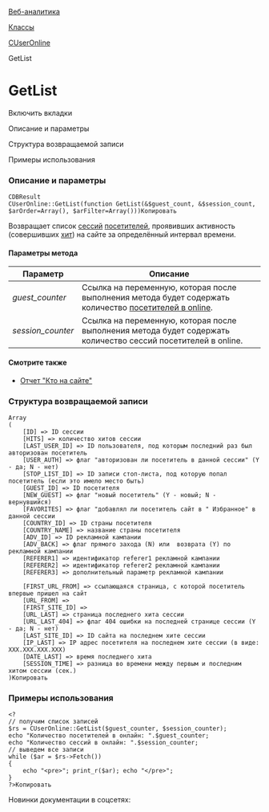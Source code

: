 [Веб-аналитика](/api_help/statistic/index.php)

[Классы](/api_help/statistic/classes/index.php)

[CUserOnline](/api_help/statistic/classes/cuseronline/index.php)

GetList

GetList
=======

Включить вкладки

Описание и параметры

Структура возвращаемой записи

Примеры использования

### Описание и параметры

```
CDBResult
CUserOnline::GetList(function GetList(&$guest_count, &$session_count, $arOrder=Array(), $arFilter=Array()))Копировать
```

Возвращает список [сессий](/api_help/statistic/terms.php#session) [посетителей](/api_help/statistic/terms.php#guest), проявивших активность (совершивших [хит](/api_help/statistic/terms.php#hit)) на сайте за определённый интервал времени.

#### Параметры метода

| Параметр | Описание |
| --- | --- |
| *guest\_counter* | Ссылка на переменную, которая после выполнения метода будет содержать количество [посетителей в online](/api_help/statistic/terms.php#online). |
| *session\_counter* | Ссылка на переменную, которая после выполнения метода будет содержать количество сессий посетителей в online. |

#### Смотрите также

* [Отчет "Кто на сайте"](http://www.1c-bitrix.ru/user_help/statistic/users_online.php)

### Структура возвращаемой записи

```
Array
(
	[ID] => ID сессии
	[HITS] => количество хитов сессии
	[LAST_USER_ID] => ID пользователя, под которым последний раз был авторизован посетитель
	[USER_AUTH] => флаг "авторизован ли посетитель в данной сессии" (Y - да; N - нет)
	[STOP_LIST_ID] => ID записи стоп-листа, под которую попал посетитель (если это имело место быть)
	[GUEST_ID] => ID посетителя
	[NEW_GUEST] => флаг "новый посетитель" (Y - новый; N - вернувшийся)
	[FAVORITES] => флаг "добавлял ли посетитель сайт в " Избранное" в данной сессии
	[COUNTRY_ID] => ID страны посетителя
	[COUNTRY_NAME] => название страны посетителя
	[ADV_ID] => ID рекламной кампании
	[ADV_BACK] => флаг прямого захода (N) или  возврата (Y) по рекламной кампании
	[REFERER1] => идентификатор referer1 рекламной кампании
	[REFERER2] => идентификатор referer2 рекламной кампании
	[REFERER3] => дополнительный параметр рекламной кампании
    
	[FIRST_URL_FROM] => ссылающаяся страница, с которой посетитель впервые пришел на сайт
	[URL_FROM] => 
	[FIRST_SITE_ID] => 
	[URL_LAST] => страница последнего хита сессии
	[URL_LAST_404] => флаг 404 ошибки на последней странице сессии (Y - да; N - нет)
	[LAST_SITE_ID] => ID сайта на последнем хите сессии
	[IP_LAST] => IP адрес посетителя на последнем хите сессии (в виде: XXX.XXX.XXX.XXX)
	[DATE_LAST] => время последнего хита
	[SESSION_TIME] => разница во времени между первым и последним хитом сессии (сек.)
)Копировать
```

### Примеры использования

```
<?
// получим список записей
$rs = CUserOnline::GetList($guest_counter, $session_counter);
echo "Количество посетителей в онлайн: ".$guest_counter;
echo "Количество сессий в онлайн: ".$session_counter;
// выведем все записи
while ($ar = $rs->Fetch())
{
	echo "<pre>"; print_r($ar); echo "</pre>";    
}
?>Копировать
```

Новинки документации в соцсетях: